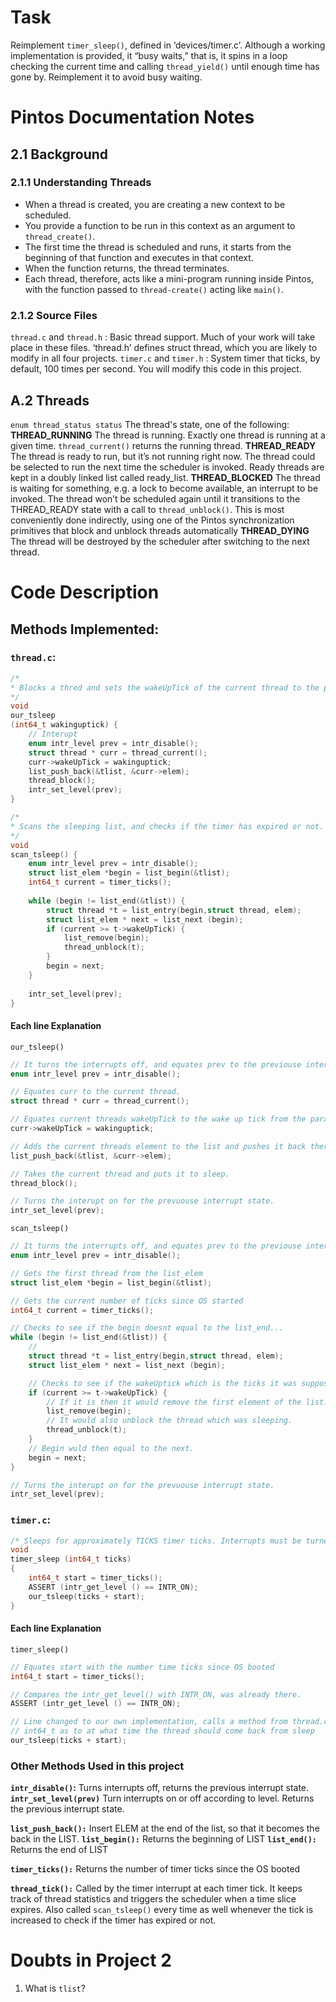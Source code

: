 # Task
Reimplement `timer_sleep()`, defined in ‘devices/timer.c’. Although a working implementation is provided, it “busy waits,” that is, it spins in a loop checking the current time
and calling `thread_yield()` until enough time has gone by. Reimplement it to avoid busy waiting.
# Pintos Documentation Notes
## 2.1 Background
### 2.1.1 Understanding Threads
- When a thread is created, you are creating a new context to be scheduled. 
- You provide a function to be run in this context as an argument to `thread_create()`. 
- The first time the thread is scheduled and runs, it starts from the beginning of that function and executes in that context. 
- When the function returns, the thread terminates.
- Each thread, therefore, acts like a mini-program running inside Pintos, with the function passed to `thread-create()` acting like `main()`.

### 2.1.2 Source Files
`thread.c` and `thread.h` :
	Basic thread support. Much of your work will take place in these files.
	‘thread.h’ defines struct thread, which you are likely to modify in all four
	projects.
`timer.c` and `timer.h` :
	System timer that ticks, by default, 100 times per second. You will modify this
	code in this project.

## A.2 Threads
`enum thread_status status`
The thread's state, one of the following:
**THREAD_RUNNING**
	The thread is running. Exactly one thread is running at a given time. `thread_current()` returns the running thread.
**THREAD_READY**
	The thread is ready to run, but it’s not running right now. The thread could be selected to run the next time the scheduler is invoked. Ready threads are kept in a doubly linked list called ready_list.
**THREAD_BLOCKED**
	The thread is waiting for something, e.g. a lock to become available, an interrupt to be invoked. The thread won’t be scheduled again until it transitions to	the THREAD_READY state with a call to `thread_unblock()`. This is most conveniently done indirectly, using one of the Pintos synchronization primitives that block and unblock threads automatically
**THREAD_DYING**
	The thread will be destroyed by the scheduler after switching to the next thread.

# Code Description
## Methods Implemented:
### `thread.c`:
```c++
/*
* Blocks a thred and sets the wakeUpTick of the current thread to the pased in * * * parameter
*/
void
our_tsleep
(int64_t wakinguptick) {
	// Interupt
	enum intr_level prev = intr_disable();
	struct thread * curr = thread_current();
	curr->wakeUpTick = wakinguptick;
	list_push_back(&tlist, &curr->elem);
	thread_block();
	intr_set_level(prev);
}

/*
* Scans the sleeping list, and checks if the timer has expired or not. If it has * * then it unblocks it and removes it from the list
*/
void
scan_tsleep() {
	enum intr_level prev = intr_disable();
	struct list_elem *begin = list_begin(&tlist);
	int64_t current = timer_ticks();  
	
	while (begin != list_end(&tlist)) {
		struct thread *t = list_entry(begin,struct thread, elem);
		struct list_elem * next = list_next (begin);
		if (current >= t->wakeUpTick) {
			list_remove(begin);
			thread_unblock(t);
		}
		begin = next;
	} 
	
	intr_set_level(prev);
}
```
#### Each line Explanation
`our_tsleep()`
```c++
// It turns the interrupts off, and equates prev to the previouse interrupt state.
enum intr_level prev = intr_disable();

// Equates curr to the current thread.
struct thread * curr = thread_current();

// Equates current threads wakeUpTick to the wake up tick from the parameter, which // came from timer_sleep()
curr->wakeUpTick = wakinguptick;

// Adds the current threads element to the list and pushes it back there.
list_push_back(&tlist, &curr->elem);

// Takes the current thread and puts it to sleep.
thread_block();

// Turns the interupt on for the prevuouse interrupt state.
intr_set_level(prev);
```

`scan_tsleep()`
```cpp
// It turns the interrupts off, and equates prev to the previouse interrupt state.
enum intr_level prev = intr_disable();

// Gets the first thread from the list_elem
struct list_elem *begin = list_begin(&tlist);

// Gets the current number of ticks since OS started
int64_t current = timer_ticks();  

// Checks to see if the begin doesnt equal to the list_end... 
while (begin != list_end(&tlist)) {
	//
	struct thread *t = list_entry(begin,struct thread, elem);
	struct list_elem * next = list_next (begin);

	// Checks to see if the wakeUptick which is the ticks it was supposed to sleep for is less that the current ticks
	if (current >= t->wakeUpTick) {
		// If it is then it would remove the first element of the list.
		list_remove(begin);
		// It would also unblock the thread which was sleeping.
		thread_unblock(t);
	}
	// Begin wuld then equal to the next.
	begin = next;
} 

// Turns the interupt on for the prevuouse interrupt state.
intr_set_level(prev);
```
### `timer.c`:
```cpp
/* Sleeps for approximately TICKS timer ticks. Interrupts must be turned on. */
void
timer_sleep (int64_t ticks)
{
	int64_t start = timer_ticks(); 
	ASSERT (intr_get_level () == INTR_ON);
	our_tsleep(ticks + start);
}
```
#### Each line Explanation
`timer_sleep()`
```c++
// Equates start with the number time ticks since OS booted
int64_t start = timer_ticks(); 

// Compares the intr_get_level() with INTR_ON, was already there. 
ASSERT (intr_get_level () == INTR_ON);

// Line changed to our own implementation, calls a method from thread.c which takes 
// int64_t as to at what time the thread should come back from sleep
our_tsleep(ticks + start);
```

### Other Methods Used in this project
**`intr_disable()`:**
	Turns interrupts off, returns the previous interrupt state.
**`intr_set_level(prev)`**
	Turn interrupts on or off according to level. Returns the previous interrupt state.

**`list_push_back():`**
	Insert ELEM at the end of the list, so that it becomes the back in the LIST.
**`list_begin():`**
	Returns the beginning of LIST
**`list_end():`**
	Returns the end of LIST

**`timer_ticks():`**
	Returns the number of timer ticks since the OS booted

**`thread_tick():`**
	Called by the timer interrupt at each timer tick. It keeps track of thread statistics
	and triggers the scheduler when a time slice expires. Also called `scan_tsleep()` every time as well whenever the tick is increased to check if the timer has expired or not.

# Doubts in Project 2
1. What is `tlist`?